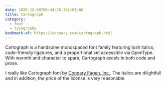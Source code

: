 ```yaml
---
date: 2020-12-08T06:44:26.341+01:00
title: Cartograph
category:
  - font
  - typography
bookmark-of: https://connary.com/cartograph.html
---
```

> 

Cartograph is a handsome monospaced font family featuring lush italics, code-friendly ligatures, and a proportional set accessible via OpenType. With warmth and character to spare, Cartograph excels in both code and prose.

I really like Cartograph font by [Connary Fagen, Inc.](https://connary.com/). The italics are dilightfull and in addition, the price of the license is very reasonable.

